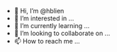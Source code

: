 - 👋 Hi, I’m @hblien
- 👀 I’m interested in ...
- 🌱 I’m currently learning ...
- 💞️ I’m looking to collaborate on ...
- 📫 How to reach me ...

<!---
hblien/hblien is a ✨ special ✨ repository because its `README.md` (this file) appears on your GitHub profile.
You can click the Preview link to take a look at your changes.
--->
